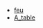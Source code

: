 * <a href="exercices_s41/feu.html">feu</a>
* <a href="exercices_s40/A_table/A_table.html">A_table</a>